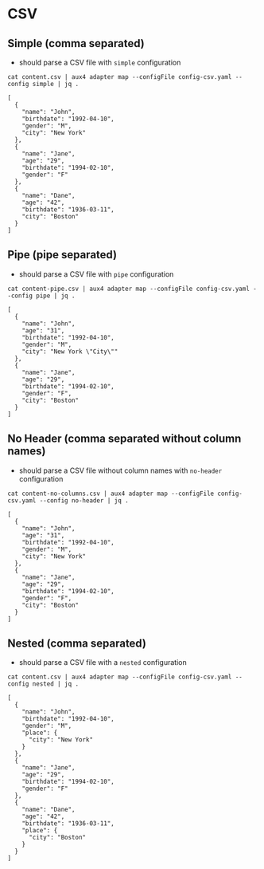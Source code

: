 # CSV

## Simple (comma separated)

- should parse a CSV file with `simple` configuration

```execute
cat content.csv | aux4 adapter map --configFile config-csv.yaml --config simple | jq .
```

```expect
[
  {
    "name": "John",
    "birthdate": "1992-04-10",
    "gender": "M",
    "city": "New York"
  },
  {
    "name": "Jane",
    "age": "29",
    "birthdate": "1994-02-10",
    "gender": "F"
  },
  {
    "name": "Dane",
    "age": "42",
    "birthdate": "1936-03-11",
    "city": "Boston"
  }
]
```

## Pipe (pipe separated)

- should parse a CSV file with `pipe` configuration

```execute
cat content-pipe.csv | aux4 adapter map --configFile config-csv.yaml --config pipe | jq .
```

```expect
[
  {
    "name": "John",
    "age": "31",
    "birthdate": "1992-04-10",
    "gender": "M",
    "city": "New York \"City\""
  },
  {
    "name": "Jane",
    "age": "29",
    "birthdate": "1994-02-10",
    "gender": "F",
    "city": "Boston"
  }
]
```

## No Header (comma separated without column names)

- should parse a CSV file without column names with `no-header` configuration

```execute
cat content-no-columns.csv | aux4 adapter map --configFile config-csv.yaml --config no-header | jq .
```

```expect
[
  {
    "name": "John",
    "age": "31",
    "birthdate": "1992-04-10",
    "gender": "M",
    "city": "New York"
  },
  {
    "name": "Jane",
    "age": "29",
    "birthdate": "1994-02-10",
    "gender": "F",
    "city": "Boston"
  }
]
```

## Nested (comma separated)

- should parse a CSV file with a `nested` configuration

```execute
cat content.csv | aux4 adapter map --configFile config-csv.yaml --config nested | jq .
```

```expect
[
  {
    "name": "John",
    "birthdate": "1992-04-10",
    "gender": "M",
    "place": {
      "city": "New York"
    }
  },
  {
    "name": "Jane",
    "age": "29",
    "birthdate": "1994-02-10",
    "gender": "F"
  },
  {
    "name": "Dane",
    "age": "42",
    "birthdate": "1936-03-11",
    "place": {
      "city": "Boston"
    }
  }
]
```
